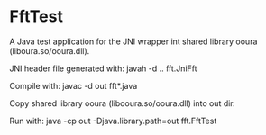 # FftTest
A Java test application for the JNI wrapper int shared library ooura (liboura.so/ooura.dll).

JNI header file generated with:
javah -d .. fft.JniFft

Compile with:
javac -d out fft\*.java

Copy shared library ooura (libooura.so/ooura.dll) into out dir.

Run with:
java -cp out -Djava.library.path=out fft.FftTest
